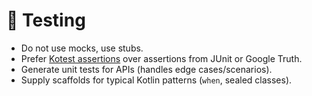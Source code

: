 # 🧪 Testing

- Do not use mocks, use stubs.
- Prefer [Kotest assertions][kotest-assertions] over assertions from JUnit or Google Truth.
- Generate unit tests for APIs (handles edge cases/scenarios).
- Supply scaffolds for typical Kotlin patterns (`when`, sealed classes).

[kotest-assertions]: https://kotest.io/docs/assertions/assertions.html
